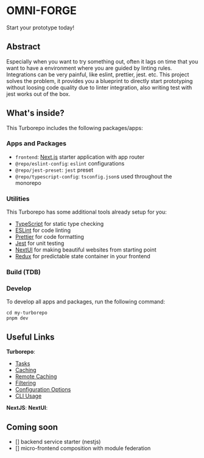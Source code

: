 # OMNI-FORGE

Start your prototype today! 

## Abstract

Especially when you want to try something out, often it lags on time that you want to have a environment where you are guided by linting rules. Integrations can be very painful, like eslint, prettier, jest. etc.
This project solves the problem, it provides you a blueprint to directly start prototyping without loosing code quality due to linter integration, also writing test with jest works out of the box.

## What's inside?

This Turborepo includes the following packages/apps:

### Apps and Packages

- `frontend`: [Next.js](https://nextjs.org/) starter application with app router
- `@repo/eslint-config`: `eslint` configurations
- `@repo/jest-preset`: `jest` preset
- `@repo/typescript-config`: `tsconfig.json`s used throughout the monorepo

### Utilities

This Turborepo has some additional tools already setup for you:

- [TypeScript](https://www.typescriptlang.org/) for static type checking
- [ESLint](https://eslint.org/) for code linting
- [Prettier](https://prettier.io/) for code formatting
- [Jest](https://jestjs.io/) for unit testing
- [NextUI](https://nextui.org/) for making beautiful websites from starting point
- [Redux](https://redux.js.org/) for predictable state container in your frontend

### Build (TDB)

### Develop

To develop all apps and packages, run the following command:

```
cd my-turborepo
pnpm dev
```

## Useful Links

**Turborepo**:

- [Tasks](https://turbo.build/repo/docs/core-concepts/monorepos/running-tasks)
- [Caching](https://turbo.build/repo/docs/core-concepts/caching)
- [Remote Caching](https://turbo.build/repo/docs/core-concepts/remote-caching)
- [Filtering](https://turbo.build/repo/docs/core-concepts/monorepos/filtering)
- [Configuration Options](https://turbo.build/repo/docs/reference/configuration)
- [CLI Usage](https://turbo.build/repo/docs/reference/command-line-reference)

**NextJS**:
**NextUI**:

## Coming soon
- [] backend service starter (nestjs)
- [] micro-frontend composition with module federation